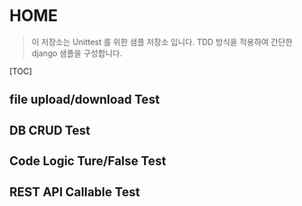 # HOME
> 이 저장소는 Unittest 를 위한 샘플 저장소 입니다. TDD 방식을 적용하여 간단한 django 샘플을 구성합니다.

[TOC]

## file upload/download Test
## DB CRUD Test
## Code Logic Ture/False Test
## REST API Callable Test
